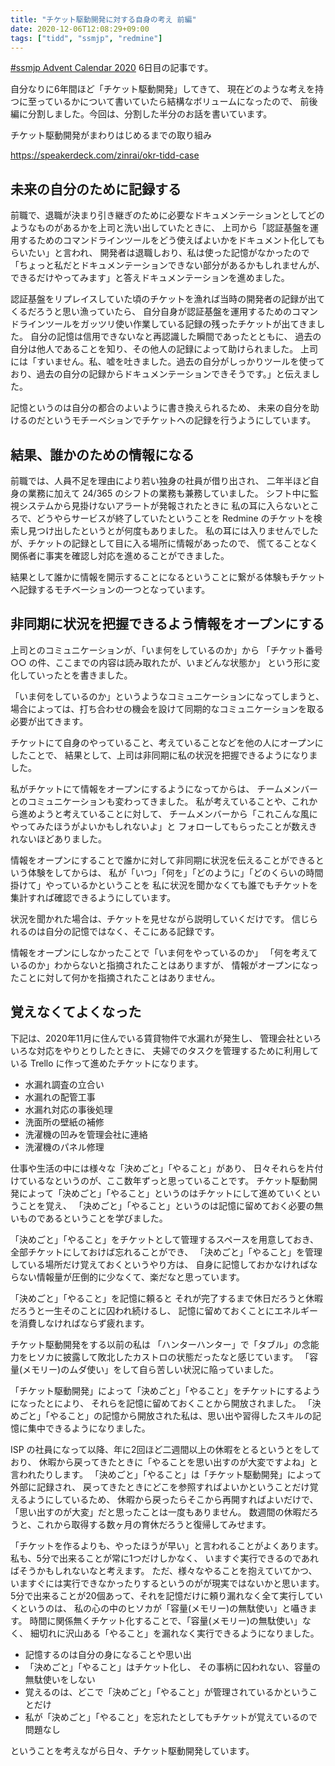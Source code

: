 ```yaml
---
title: "チケット駆動開発に対する自身の考え 前編"
date: 2020-12-06T12:08:29+09:00
tags: ["tidd", "ssmjp", "redmine"]
---
```


[#ssmjp Advent Calendar 2020](https://adventar.org/calendars/5210) 6日目の記事です。

自分なりに6年間ほど「チケット駆動開発」してきて、
現在どのような考えを持つに至っているかについて書いていたら結構なボリュームになったので、
前後編に分割しました。今回は、分割した半分のお話を書いています。

チケット駆動開発がまわりはじめるまでの取り組み

https://speakerdeck.com/zinrai/okr-tidd-case

## 未来の自分のために記録する

前職で、退職が決まり引き継ぎのために必要なドキュメンテーションとしてどのようなものがあるかを上司と洗い出していたときに、
上司から「認証基盤を運用するためのコマンドラインツールをどう使えばよいかをドキュメント化してもらいたい」と言われ、
開発者は退職しおり、私は使った記憶がなかったので「ちょっと私だとドキュメンテーションできない部分があるかもしれませんが、できるだけやってみます」と答えドキュメンテーションを進めました。

認証基盤をリプレイスしていた頃のチケットを漁れば当時の開発者の記録が出てくるだろうと思い漁っていたら、
自分自身が認証基盤を運用するためのコマンドラインツールをガッツリ使い作業している記録の残ったチケットが出てきました。
自分の記憶は信用できないなと再認識した瞬間であったとともに、
過去の自分は他人であることを知り、その他人の記録によって助けられました。
上司には「すいません。私、嘘を吐きました。過去の自分がしっかりツールを使っており、過去の自分の記録からドキュメンテーションできそうです。」と伝えました。

記憶というのは自分の都合のよいように書き換えられるため、
未来の自分を助けるのだというモチーベションでチケットへの記録を行うようにしています。

## 結果、誰かのための情報になる

前職では、人員不足を理由により若い独身の社員が借り出され、
二年半ほど自身の業務に加えて 24/365 のシフトの業務も兼務していました。
シフト中に監視システムから見掛けないアラートが発報されたときに
私の耳に入らないところで、どうやらサービスが終了していたということを Redmine のチケットを検索し見つけ出したというとが何度もありました。
私の耳には入りませんでしたが、チケットの記録として目に入る場所に情報があったので、
慌てることなく関係者に事実を確認し対応を進めることができました。

結果として誰かに情報を開示することになるということに繋がる体験もチケットへ記録するモチベーションの一つとなっています。

## 非同期に状況を把握できるよう情報をオープンにする

上司とのコミュニケーションが、「いま何をしているのか」から
「チケット番号 ○○ の件、ここまでの内容は読み取れたが、いまどんな状態か」
という形に変化していったとを書きました。

「いま何をしているのか」というようなコミュニケーションになってしまうと、
場合によっては、打ち合わせの機会を設けて同期的なコミュニケーションを取る必要が出てきます。

チケットにて自身のやっていること、考えていることなどを他の人にオープンにしたことで、
結果として、上司は非同期に私の状況を把握できるようになりました。

私がチケットにて情報をオープンにするようになってからは、
チームメンバーとのコミュニケーションも変わってきました。
私が考えていることや、これから進めようと考えていることに対して、
チームメンバーから「これこんな風にやってみたほうがよいかもしれないよ」と
フォローしてもらったことが数えきれないほどありました。

情報をオープンにすることで誰かに対して非同期に状況を伝えることができるという体験をしてからは、
私が「いつ」「何を」「どのように」「どのくらいの時間掛けて」やっているかということを
私に状況を聞かなくても誰でもチケットを集計すれば確認できるようにしています。

状況を聞かれた場合は、チケットを見せながら説明していくだけです。
信じられるのは自分の記憶ではなく、そこにある記録です。

情報をオープンにしなかったことで「いま何をやっているのか」
「何を考えているのか」わからないと指摘されたことはありますが、
情報がオープンになったことに対して何かを指摘されたことはありません。

## 覚えなくてよくなった

下記は、2020年11月に住んでいる賃貸物件で水漏れが発生し、
管理会社といろいろな対応をやりとりしたときに、
夫婦でのタスクを管理するために利用している Trello に作って進めたチケットになります。

* 水漏れ調査の立合い
* 水漏れの配管工事
* 水漏れ対応の事後処理
* 洗面所の壁紙の補修
* 洗濯機の凹みを管理会社に連絡
* 洗濯機のパネル修理

仕事や生活の中には様々な「決めごと」「やること」があり、
日々それらを片付けているなというのが、ここ数年ずっと思っていることです。
チケット駆動開発によって「決めごと」「やること」というのはチケットにして進めていくということを覚え、
「決めごと」「やること」というのは記憶に留めておく必要の無いものであるということを学びました。

「決めごと」「やること」をチケットとして管理するスペースを用意しておき、
全部チケットにしておけば忘れることができ、
「決めごと」「やること」を管理している場所だけ覚えておくというやり方は、
自身に記憶しておかなければならない情報量が圧倒的に少なくて、楽だなと思っています。

「決めごと」「やること」を記憶に頼ると
それが完了するまで休日だろうと休暇だろうと一生そのことに囚われ続けるし、
記憶に留めておくことにエネルギーを消費しなければならず疲れます。

チケット駆動開発をする以前の私は
「ハンターハンター」で「タブル」の念能力をヒソカに披露して敗北したカストロの状態だったなと感じています。
「容量(メモリー)のムダ使い」をして自ら苦しい状況に陥っていました。

「チケット駆動開発」によって「決めごと」「やること」をチケットにするようになったとにより、
それらを記憶に留めておくことから開放されました。
「決めごと」「やること」の記憶から開放された私は、思い出や習得したスキルの記憶に集中できるようになりました。

ISP の社員になって以降、年に2回ほど二週間以上の休暇をとるというとをしており、
休暇から戻ってきたときに「やることを思い出すのが大変ですよね」と言われたりします。
「決めごと」「やること」は「チケット駆動開発」によって外部に記録され、
戻ってきたときにどこを参照すればよいかということだけ覚えるようにしているため、
休暇から戻ったらそこから再開すればよいだけで、「思い出すのが大変」だと思ったことは一度もありません。
数週間の休暇だろうと、これから取得する数ヶ月の育休だろうと復帰してみせます。

「チケットを作るよりも、やったほうが早い」と言われることがよくあります。
私も、5分で出来ることが常に1つだけしかなく、
いますぐ実行できるのであればそうかもしれないなと考えます。
ただ、様々なやることを抱えていてかつ、
いますぐには実行できなかったりするというのがが現実ではないかと思います。
5分で出来ることが20個あって、それを記憶だけに頼り漏れなく全て実行していくというのは、
私の心の中のヒソカが「容量(メモリー)の無駄使い」と囁きます。
時間に関係無くチケット化することで、「容量(メモリー)の無駄使い」なく、
細切れに沢山ある「やること」を漏れなく実行できるようになりました。

* 記憶するのは自分の身になることや思い出
* 「決めごと」「やること」はチケット化し、 その事柄に囚われない、容量の無駄使いをしない
* 覚えるのは、どこで「決めごと」「やること」が管理されているかということだけ
* 私が「決めごと」「やること」を忘れたとしてもチケットが覚えているので問題なし

ということを考えながら日々、チケット駆動開発しています。
